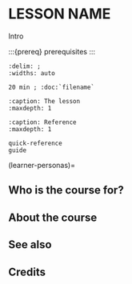 # LESSON NAME

Intro

:::{prereq}
prerequisites
:::

```{csv-table}
:delim: ;
:widths: auto

20 min ; :doc:`filename`
```

```{toctree}
:caption: The lesson
:maxdepth: 1
```

```{toctree}
:caption: Reference
:maxdepth: 1

quick-reference
guide
```

(learner-personas)=

## Who is the course for?

## About the course

## See also

## Credits
